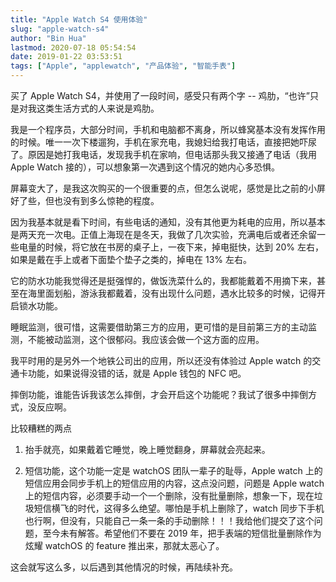 ```yaml
---
title: "Apple Watch S4 使用体验"
slug: "apple-watch-s4"
author: "Bin Hua"
lastmod: 2020-07-18 05:54:54
date: 2019-01-22 03:53:51
tags: ["Apple", "applewatch", "产品体验", "智能手表"]
---
```


买了 Apple Watch S4，并使用了一段时间，感受只有两个字 -- 鸡肋，“也许”只是对我这类生活方式的人来说是鸡肋。

我是一个程序员，大部分时间，手机和电脑都不离身，所以蜂窝基本没有发挥作用的时候。唯一一次下楼遛狗，手机在家充电，我媳妇给我打电话，直接把她吓尿了。原因是她打我电话，发现我手机在家响，但电话那头我又接通了电话（我用 Apple Watch 接的），可以想象第一次遇到这个情况的她内心多恐惧。

屏幕变大了，是我这次购买的一个很重要的点，但怎么说呢，感觉是比之前的小屏好了些，但也没有到多么惊艳的程度。

因为我基本就是看下时间，有些电话的通知，没有其他更为耗电的应用，所以基本是两天充一次电。正值上海现在是冬天，我做了几次实验，充满电后或者还余留一些电量的时候，将它放在书房的桌子上，一夜下来，掉电挺快，达到 20% 左右，如果是戴在手上或者下面垫个垫子之类的，掉电在 13% 左右。

它的防水功能我觉得还是挺强悍的，做饭洗菜什么的，我都能戴着不用摘下来，甚至在海里面划船，游泳我都戴着，没有出现什么问题，遇水比较多的时候，记得开启锁水功能。

睡眠监测，很可惜，这需要借助第三方的应用，更可惜的是目前第三方的主动监测，不能被动监测，这个很郁闷。我应该会做一个这方面的应用。

我平时用的是另外一个地铁公司出的应用，所以还没有体验过 Apple watch 的交通卡功能，如果说得没错的话，就是 Apple 钱包的 NFC 吧。

摔倒功能，谁能告诉我该怎么摔倒，才会开启这个功能呢？我试了很多中摔倒方式，没反应啊。

比较糟糕的两点

1. 抬手就亮，如果戴着它睡觉，晚上睡觉翻身，屏幕就会亮起来。

2. 短信功能，这个功能一定是 watchOS 团队一辈子的耻辱，Apple watch 上的短信应用会同步手机上的短信应用的内容，这点没问题，问题是 Apple watch 上的短信内容，必须要手动一个一个删除，没有批量删除，想象一下，现在垃圾短信横飞的时代，这得多么绝望。哪怕是手机上删除了，watch 同步下手机也行啊，但没有，只能自己一条一条的手动删除！！！我给他们提交了这个问题，至今未有解答。希望他们不要在 2019 年，把手表端的短信批量删除作为炫耀 watchOS 的 feature 推出来，那就太恶心了。

这会就写这么多，以后遇到其他情况的时候，再陆续补充。

